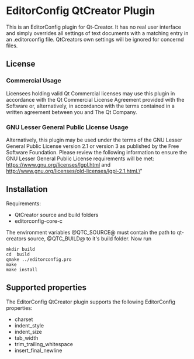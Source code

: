# EditorConfig QtCreator Plugin

This is an EditorConfig plugin for Qt-Creator. It has no real user
interface and simply overrides all settings of text documents with
a matching entry in an .editorconfig file. QtCreators own settings
will be ignored for concernd files.

## License

### Commercial Usage

Licensees holding valid Qt Commercial licenses may use this plugin
in accordance with the Qt Commercial License Agreement provided
with the Software or, alternatively, in accordance with the terms
contained in a written agreement between you and The Qt Company.

### GNU Lesser General Public License Usage

Alternatively, this plugin may be used under the terms of the GNU
Lesser General Public License version 2.1 or version 3 as published
by the Free Software Foundation.  Please review the following
information to ensure the GNU Lesser General Public License
requirements will be met: https://www.gnu.org/licenses/lgpl.html and
http://www.gnu.org/licenses/old-licenses/lgpl-2.1.html.\"

## Installation

Requirements:

- QtCreator source and build folders
- editorconfig-core-c

The environment variables @QTC_SOURCE@ must contain the path to qt-creators
source, @QTC_BUILD@ to it's build folder. Now run

    mkdir build
    cd  build
    qmake ../editorconfig.pro
    make
    make install

## Supported properties

The EditorConfig QtCreator plugin supports the following EditorConfig properties:

- charset
- indent_style
- indent_size
- tab_width
- trim_trailing_whitespace
- insert_final_newline
